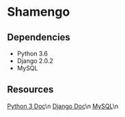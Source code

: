 # Shamengo

Dependencies
------------

* Python 3.6  
* Django 2.0.2
* MySQL

Resources
---------
[Python 3 Doc](https://docs.python.org/fr/3/)\n
[Django Doc](https://docs.djangoproject.com/fr/2.0/)\n
[MySQL](https://dev.mysql.com/doc/)\n
